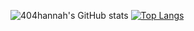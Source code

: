 <!-- ## Hi there 👋 -->

<!--
**404hannah/404hannah** is a ✨ _special_ ✨ repository because its `README.md` (this file) appears on your GitHub profile.

Here are some ideas to get you started:

- 🔭 I’m currently working on ...
- 🌱 I’m currently learning ...
- 👯 I’m looking to collaborate on ...
- 🤔 I’m looking for help with ...
- 💬 Ask me about ...
- 📫 How to reach me: ...
- 😄 Pronouns: ...
- ⚡ Fun fact: ...
-->

![404hannah's GitHub stats](https://github-readme-stats.vercel.app/api?username=404hannah&show_icons=true&theme=dark)
[![Top Langs](https://github-readme-stats.vercel.app/api/top-langs/?username=404hannah)](https://github.com/404hannah/github-readme-stats)
